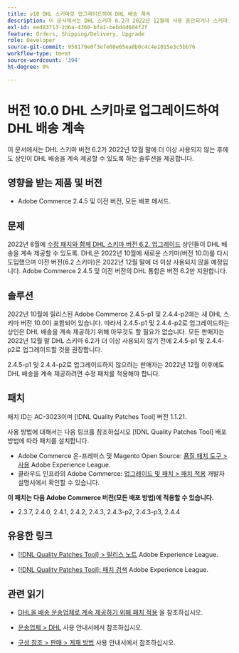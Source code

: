 ```yaml
---
title: v10 DHL 스키마로 업그레이드하여 DHL 배송 계속
description: 이 문서에서는 DHL 스키마 6.2가 2022년 12월에 사용 중단되거나 스키마 10.0으로 업그레이드하거나 AC-3023 패치를 적용하여 판매자가 DHL 배송을 계속 제공할 수 있도록 하는 솔루션을 제공합니다.
exl-id: eed83713-2d6a-4360-bfa1-bebd4d604f2f
feature: Orders, Shipping/Delivery, Upgrade
role: Developer
source-git-commit: 958179e0f3efe08e65ea8b0c4c4e1015e3c5bb76
workflow-type: tm+mt
source-wordcount: '394'
ht-degree: 0%

---
```


# 버전 10.0 DHL 스키마로 업그레이드하여 DHL 배송 계속

이 문서에서는 DHL 스키마 버전 6.2가 2022년 12월 말에 더 이상 사용되지 않는 후에도 상인이 DHL 배송을 계속 제공할 수 있도록 하는 솔루션을 제공합니다.

## 영향을 받는 제품 및 버전

* Adobe Commerce 2.4.5 및 이전 버전, 모든 배포 메서드.

## 문제

2022년 8월에 [수정 패치와 함께 DHL 스키마 버전 6.2. 업그레이드](https://experienceleague.adobe.com/docs/commerce-knowledge-base/kb/troubleshooting/miscellaneous/adobe-commerce-dhl-upgrade-patch.html) 상인들이 DHL 배송을 계속 제공할 수 있도록. DHL은 2022년 10월에 새로운 스키마(버전 10.0)를 다시 도입했으며 이전 버전(6.2 스키마)은 2022년 12월 말에 더 이상 사용되지 않을 예정입니다. Adobe Commerce 2.4.5 및 이전 버전의 DHL 통합은 버전 6.2만 지원합니다.

## 솔루션

2022년 10월에 릴리스된 Adobe Commerce 2.4.5-p1 및 2.4.4-p2에는 새 DHL 스키마 버전 10.0이 포함되어 있습니다. 따라서 2.4.5-p1 및 2.4.4-p2로 업그레이드하는 상인은 DHL 배송을 계속 제공하기 위해 아무것도 할 필요가 없습니다. 모든 판매자는 2022년 12월 말 DHL 스키마 6.2가 더 이상 사용되지 않기 전에 2.4.5-p1 및 2.4.4-p2로 업그레이드할 것을 권장합니다.

2.4.5-p1 및 2.4.4-p2로 업그레이드하지 않으려는 판매자는 2022년 12월 이후에도 DHL 배송을 계속 제공하려면 수정 패치를 적용해야 합니다.

## 패치

패치 ID는 AC-3023이며 [!DNL Quality Patches Tool] 버전 1.1.21.

사용 방법에 대해서는 다음 링크를 참조하십시오 [!DNL Quality Patches Tool] 배포 방법에 따라 패치를 설치합니다.

* Adobe Commerce 온-프레미스 및 Magento Open Source: [품질 패치 도구 > 사용](https://experienceleague.adobe.com/docs/commerce-operations/tools/quality-patches-tool/usage.html) Adobe Experience League.
* 클라우드 인프라의 Adobe Commerce: [업그레이드 및 패치 > 패치 적용](https://devdocs.magento.com/cloud/project/project-patch.html) 개발자 설명서에서 확인할 수 있습니다.

**이 패치는 다음 Adobe Commerce 버전(모든 배포 방법)에 적용할 수 있습니다.**

* 2.3.7, 2.4.0, 2.4.1, 2.4.2, 2.4.3, 2.4.3-p2, 2.4.3-p3, 2.4.4

## 유용한 링크

* [[!DNL Quality Patches Tool] > 릴리스 노트](https://experienceleague.adobe.com/docs/commerce-operations/tools/quality-patches-tool/release-notes.html) Adobe Experience League.

* [[!DNL Quality Patches Tool]: 패치 검색](https://experienceleague.adobe.com/tools/commerce-quality-patches/index.html) Adobe Experience League.

## 관련 읽기

* [DHL을 배송 운송업체로 계속 제공하기 위해 패치 적용](https://experienceleague.adobe.com/docs/commerce-knowledge-base/kb/troubleshooting/miscellaneous/adobe-commerce-dhl-upgrade-patch.html) 을 참조하십시오.

* [운송업체 > DHL](https://experienceleague.adobe.com/docs/commerce-admin/stores-sales/delivery/shipping-carriers/dhl.html) 사용 안내서에서 참조하십시오.
* [구성 참조 > 판매 > 게재 방법](https://experienceleague.adobe.com/docs/commerce-admin/config/sales/delivery-methods.html) 사용 안내서에서 참조하십시오.
